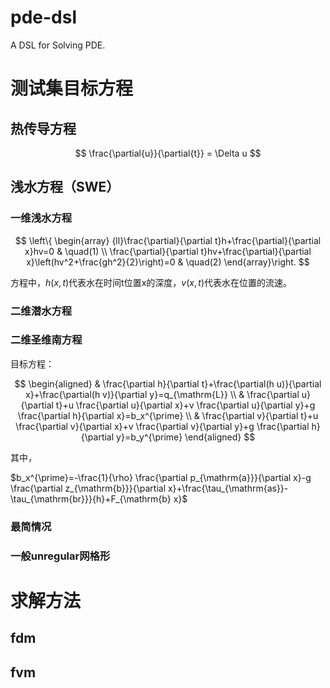 # pde-dsl

A DSL for Solving PDE.

# 测试集目标方程

## 热传导方程

$$
\frac{\partial{u}}{\partial{t}} = \Delta u
$$

## 浅水方程（SWE）

### 一维浅水方程

$$
\left\{
\begin{array}
{ll}\frac{\partial}{\partial t}h+\frac{\partial}{\partial x}hv=0 & \quad(1) \\
\frac{\partial}{\partial t}hv+\frac{\partial}{\partial x}\left(hv^2+\frac{gh^2}{2}\right)=0 & \quad(2)
\end{array}\right.
$$

方程中，$h(x,t)$代表水在时间t位置x的深度，$v(x,t)$代表水在位置的流速。

### 二维潜水方程

### 二维圣维南方程

目标方程：

$$
\begin{aligned}
& \frac{\partial h}{\partial t}+\frac{\partial(h u)}{\partial x}+\frac{\partial(h v)}{\partial y}=q_{\mathrm{L}} \\
& \frac{\partial u}{\partial t}+u \frac{\partial u}{\partial x}+v \frac{\partial u}{\partial y}+g \frac{\partial h}{\partial x}=b_x^{\prime} \\
& \frac{\partial v}{\partial t}+u \frac{\partial v}{\partial x}+v \frac{\partial v}{\partial y}+g \frac{\partial h}{\partial y}=b_y^{\prime}
\end{aligned}
$$

其中，

$b_x^{\prime}=-\frac{1}{\rho} \frac{\partial p_{\mathrm{a}}}{\partial x}-g \frac{\partial z_{\mathrm{b}}}{\partial x}+\frac{\tau_{\mathrm{as}}-\tau_{\mathrm{br}}}{h}+F_{\mathrm{b} x}$

### 最简情况

### 一般unregular网格形

# 求解方法

## fdm

## fvm
